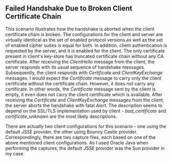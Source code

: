 ## Failed Handshake Due to Broken Client Certificate Chain
This scenario illustrates how the handshake is aborted when the client certificate chain is broken. The configurations for the client and server are virtually identical as the set of enabled protocol versions as well as the set of enabled cipher suites is equal for both. In addition, client authentication is requested by the server, and it is enabled for the client. The only certificate present in client's key-store has truncated certificate chain without any CA certificate. After receiving the *ClientHello* message from the client, the server responds with its usual sequence of handshake messages. Subsequently, the client responds with *Certificate* and *ClientKeyExchange* messages. I would expect the *Certificate* message to carry only the client certificate without the certificate chain. However, it does not carry any certificate. In other words, the *Certificate* message sent by the client is empty, it even does not carry the client certificate which is available. After receiving the *Certificate* and *ClientKeyExchange* messages from the client, the server aborts the handshake with fatal *Alert*. The description seems to depend on the SSL/TLS implementation used by client - *bad_certificate* and *certificate_unknown* are the most likely descriptions.

There are actually two client configurations for this scenario - one using the default JSSE provider, the other using Bouncy Castle provider. Correspondingly, there are two capture files, each based on one of the above mentioned client configurations. As I used Oracle Java when performing the captures, the default JSSE provider was the Sun provider in my case.